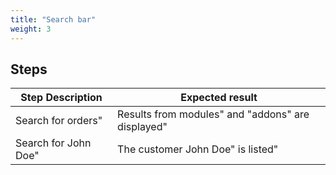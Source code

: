 ```yaml
---
title: "Search bar"
weight: 3
---
```

## Steps
| Step Description | Expected result |
| ----- | ----- |
| Search for orders" | Results from modules" and "addons" are displayed" |
| Search for John Doe" | The customer John Doe" is listed" |
